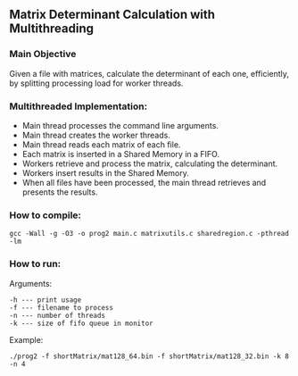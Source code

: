 ## Matrix Determinant Calculation with Multithreading

### Main Objective 
Given a file with matrices, calculate the determinant of each one, efficiently, by splitting processing load for worker threads.

### Multithreaded Implementation:
- Main thread processes the command line arguments.
- Main thread creates the worker threads.
- Main thread reads each matrix of each file.
- Each matrix is inserted in a Shared Memory in a FIFO.
- Workers retrieve and process the matrix, calculating the determinant.
- Workers insert results in the Shared Memory.
- When all files have been processed, the main thread retrieves and presents the results.

### How to compile:

	gcc -Wall -g -O3 -o prog2 main.c matrixutils.c sharedregion.c -pthread -lm

### How to run:

Arguments:

	-h --- print usage
	-f --- filename to process
	-n --- number of threads
	-k --- size of fifo queue in monitor

Example:

	./prog2 -f shortMatrix/mat128_64.bin -f shortMatrix/mat128_32.bin -k 8 -n 4
